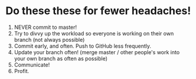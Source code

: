# Do these these for fewer headaches!

1. NEVER commit to master!
2. Try to divvy up the workload so everyone is working on their own branch (not always possible)
3. Commit early, and often. Push to GitHub less frequently. 
4. Update your branch often! (merge master / other people's work into your own branch as often as possible)
5. Communicate!
6. Profit.
